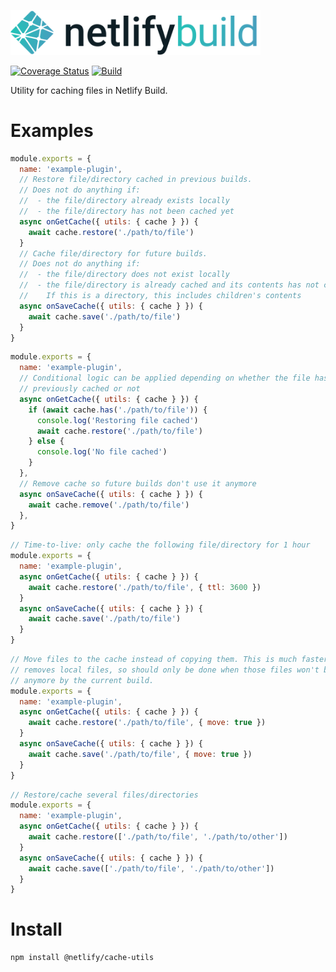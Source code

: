 <img src="static/logo.png" width="400"/><br>

[![Coverage Status](https://codecov.io/gh/netlify/build/branch/master/graph/badge.svg)](https://codecov.io/gh/netlify/build)
[![Build](https://github.com/netlify/build/workflows/Build/badge.svg)](https://github.com/netlify/build/actions)

Utility for caching files in Netlify Build.

# Examples

```js
module.exports = {
  name: 'example-plugin',
  // Restore file/directory cached in previous builds.
  // Does not do anything if:
  //  - the file/directory already exists locally
  //  - the file/directory has not been cached yet
  async onGetCache({ utils: { cache } }) {
    await cache.restore('./path/to/file')
  }
  // Cache file/directory for future builds.
  // Does not do anything if:
  //  - the file/directory does not exist locally
  //  - the file/directory is already cached and its contents has not changed
  //    If this is a directory, this includes children's contents
  async onSaveCache({ utils: { cache } }) {
    await cache.save('./path/to/file')
  }
}
```

```js
module.exports = {
  name: 'example-plugin',
  // Conditional logic can be applied depending on whether the file has been
  // previously cached or not
  async onGetCache({ utils: { cache } }) {
    if (await cache.has('./path/to/file')) {
      console.log('Restoring file cached')
      await cache.restore('./path/to/file')
    } else {
      console.log('No file cached')
    }
  },
  // Remove cache so future builds don't use it anymore
  async onSaveCache({ utils: { cache } }) {
    await cache.remove('./path/to/file')
  },
}
```

```js
// Time-to-live: only cache the following file/directory for 1 hour
module.exports = {
  name: 'example-plugin',
  async onGetCache({ utils: { cache } }) {
    await cache.restore('./path/to/file', { ttl: 3600 })
  }
  async onSaveCache({ utils: { cache } }) {
    await cache.save('./path/to/file')
  }
}
```

```js
// Move files to the cache instead of copying them. This is much faster but this
// removes local files, so should only be done when those files won't be used
// anymore by the current build.
module.exports = {
  name: 'example-plugin',
  async onGetCache({ utils: { cache } }) {
    await cache.restore('./path/to/file', { move: true })
  }
  async onSaveCache({ utils: { cache } }) {
    await cache.save('./path/to/file', { move: true })
  }
}
```

```js
// Restore/cache several files/directories
module.exports = {
  name: 'example-plugin',
  async onGetCache({ utils: { cache } }) {
    await cache.restore(['./path/to/file', './path/to/other'])
  }
  async onSaveCache({ utils: { cache } }) {
    await cache.save(['./path/to/file', './path/to/other'])
  }
}
```

# Install

```
npm install @netlify/cache-utils
```
